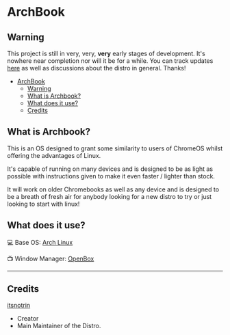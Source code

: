 # ArchBook

## Warning

This project is still in very, very, **very** early stages of development. It's nowhere near completion nor will it be for a while. You can track updates [here](https://github.com/itsnotrin/ArchBook/issues/1) as well as discussions about the distro in general.
Thanks!

- [ArchBook](#archbook)
  - [Warning](#warning)
  - [What is Archbook?](#what-is-archbook)
  - [What does it use?](#what-does-it-use)
  - [Credits](#credits)

## What is Archbook?

This is an OS designed to grant some similarity to users of ChromeOS whilst offering the advantages of Linux.

It's capable of running on many devices and is designed to be as light as possible with instructions given to make it even faster / lighter than stock.

It will work on older Chromebooks as well as any device and is designed to be a breath of fresh air for anybody looking for a new distro to try or just looking to start with linux!

## What does it use?

💻 Base OS: [Arch Linux](https://archlinux.org/)

📺 Window Manager: [OpenBox](https://github.com/danakj/openbox)

------------

## Credits

[itsnotrin](https://github.com/itsnotrin)

- Creator
- Main Maintainer of the Distro.
